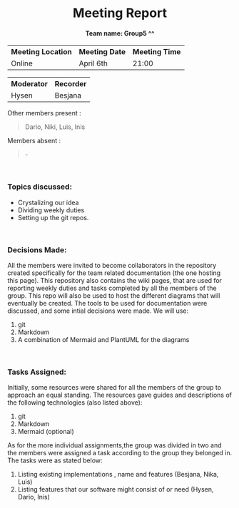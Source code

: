 

<div align="center">
    <h1> Meeting Report </h1>
    <h4> Team name: Group5 ^^</h4> 
</div>

<div align="center">
    <table width="100%">
    <tr>
        <th>Meeting Location</th>
        <th>Meeting Date</th>
        <th>Meeting Time</th>
    </tr>
    <tr>
        <td>Online</td>
        <td>April 6th </td>
        <td>21:00</td>
    </tr>
    </table>
    <table width="100%">
    <tr>
        <th>Moderator</th>
        <th>Recorder</th>
    </tr>
    <tr>
        <td>Hysen</td>
        <td>Besjana</td>
    </tr>
    </table>
</div>

Other members present :
>Dario, Niki, Luis, Inis

Members absent :
>\-

<br>

### Topics discussed:  
- Crystalizing our idea
- Dividing weekly duties
- Setting up the git repos.

<br>

### Decisions Made:

All the members were invited to become collaborators in the repository created specifically for the team related documentation (the one hosting this page). This repository also contains the wiki pages, that are used for reporting weekly duties and tasks completed by all the members of the group. This repo will also be used to host the different diagrams that will eventually be created. The tools to be used
for documentation were discussed, and some intial decisions were made. We will use:
1. git
2. Markdown
3. A combination of Mermaid and PlantUML for the diagrams

<br>

### Tasks Assigned:

Initially, some resources were shared for all the members of the group to approach an equal standing. The resources gave guides and descriptions of the following technologies (also listed above):
1. git
2. Markdown
3. Mermaid (optional)

As for the more individual assignments,the group was divided in two and the members were assigned a task according to the group they belonged in.  
The tasks were as stated below:  
1. Listing existing implementations , name and features (Besjana, Nika, Luis)
2. Listing features that our software might consist of or need (Hysen, Dario, Inis)